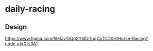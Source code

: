 # daily-racing

## Design
https://www.figma.com/file/Jv1hQpSYtiRzTngCoTCDXH/Horse-Racing?node-id=0%3A1
